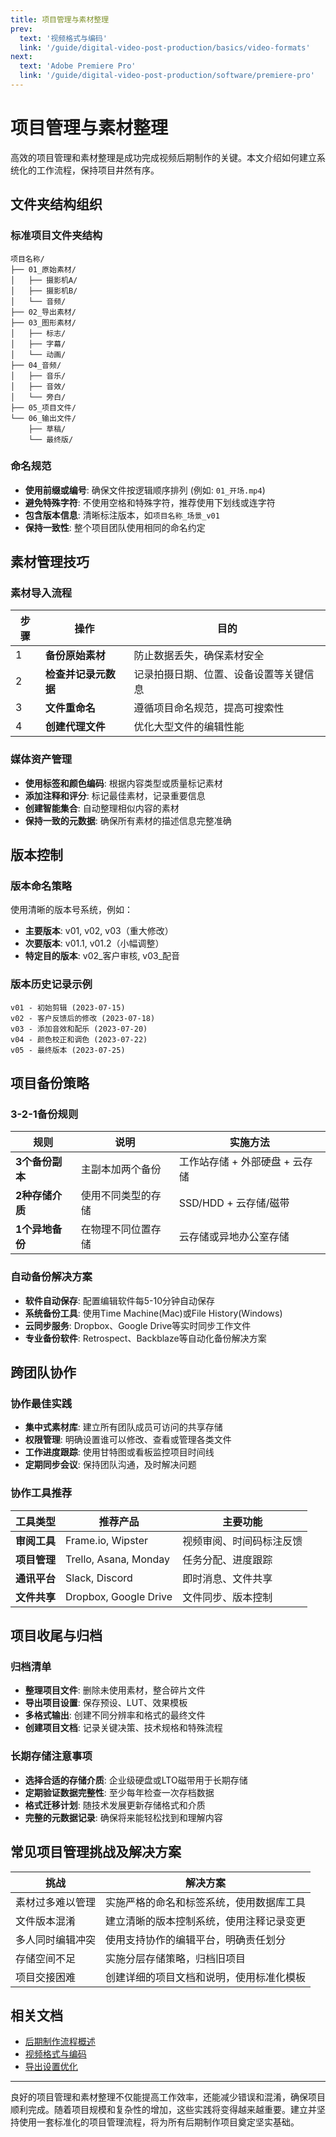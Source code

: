 ```yaml
---
title: 项目管理与素材整理
prev:
  text: '视频格式与编码'
  link: '/guide/digital-video-post-production/basics/video-formats'
next:
  text: 'Adobe Premiere Pro'
  link: '/guide/digital-video-post-production/software/premiere-pro'
---
```


# 项目管理与素材整理

高效的项目管理和素材整理是成功完成视频后期制作的关键。本文介绍如何建立系统化的工作流程，保持项目井然有序。

## 文件夹结构组织

### 标准项目文件夹结构
```
项目名称/
├── 01_原始素材/
│   ├── 摄影机A/
│   ├── 摄影机B/
│   └── 音频/
├── 02_导出素材/
├── 03_图形素材/
│   ├── 标志/
│   ├── 字幕/
│   └── 动画/
├── 04_音频/
│   ├── 音乐/
│   ├── 音效/
│   └── 旁白/
├── 05_项目文件/
└── 06_输出文件/
    ├── 草稿/
    └── 最终版/
```

### 命名规范
- **使用前缀或编号**: 确保文件按逻辑顺序排列 (例如: `01_开场.mp4`)
- **避免特殊字符**: 不使用空格和特殊字符，推荐使用下划线或连字符
- **包含版本信息**: 清晰标注版本，如`项目名称_场景_v01`
- **保持一致性**: 整个项目团队使用相同的命名约定

## 素材管理技巧

### 素材导入流程

| 步骤 | 操作 | 目的 |
|------|------|------|
| 1 | **备份原始素材** | 防止数据丢失，确保素材安全 |
| 2 | **检查并记录元数据** | 记录拍摄日期、位置、设备设置等关键信息 |
| 3 | **文件重命名** | 遵循项目命名规范，提高可搜索性 |
| 4 | **创建代理文件** | 优化大型文件的编辑性能 |

### 媒体资产管理
- **使用标签和颜色编码**: 根据内容类型或质量标记素材
- **添加注释和评分**: 标记最佳素材，记录重要信息
- **创建智能集合**: 自动整理相似内容的素材
- **保持一致的元数据**: 确保所有素材的描述信息完整准确

## 版本控制

### 版本命名策略
使用清晰的版本号系统，例如：
- **主要版本**: v01, v02, v03（重大修改）
- **次要版本**: v01.1, v01.2（小幅调整）
- **特定目的版本**: v02_客户审核, v03_配音

### 版本历史记录示例
```
v01 - 初始剪辑 (2023-07-15)
v02 - 客户反馈后的修改 (2023-07-18)
v03 - 添加音效和配乐 (2023-07-20)
v04 - 颜色校正和调色 (2023-07-22)
v05 - 最终版本 (2023-07-25)
```

## 项目备份策略

### 3-2-1备份规则
| 规则 | 说明 | 实施方法 |
|------|------|---------|
| **3个备份副本** | 主副本加两个备份 | 工作站存储 + 外部硬盘 + 云存储 |
| **2种存储介质** | 使用不同类型的存储 | SSD/HDD + 云存储/磁带 |
| **1个异地备份** | 在物理不同位置存储 | 云存储或异地办公室存储 |

### 自动备份解决方案
- **软件自动保存**: 配置编辑软件每5-10分钟自动保存
- **系统备份工具**: 使用Time Machine(Mac)或File History(Windows)
- **云同步服务**: Dropbox、Google Drive等实时同步工作文件
- **专业备份软件**: Retrospect、Backblaze等自动化备份解决方案

## 跨团队协作

### 协作最佳实践
- **集中式素材库**: 建立所有团队成员可访问的共享存储
- **权限管理**: 明确设置谁可以修改、查看或管理各类文件
- **工作进度跟踪**: 使用甘特图或看板监控项目时间线
- **定期同步会议**: 保持团队沟通，及时解决问题

### 协作工具推荐

| 工具类型 | 推荐产品 | 主要功能 |
|---------|---------|---------|
| **审阅工具** | Frame.io, Wipster | 视频审阅、时间码标注反馈 |
| **项目管理** | Trello, Asana, Monday | 任务分配、进度跟踪 |
| **通讯平台** | Slack, Discord | 即时消息、文件共享 |
| **文件共享** | Dropbox, Google Drive | 文件同步、版本控制 |

## 项目收尾与归档

### 归档清单
- **整理项目文件**: 删除未使用素材，整合碎片文件
- **导出项目设置**: 保存预设、LUT、效果模板
- **多格式输出**: 创建不同分辨率和格式的最终文件
- **创建项目文档**: 记录关键决策、技术规格和特殊流程

### 长期存储注意事项
- **选择合适的存储介质**: 企业级硬盘或LTO磁带用于长期存储
- **定期验证数据完整性**: 至少每年检查一次存档数据
- **格式迁移计划**: 随技术发展更新存储格式和介质
- **完整的元数据记录**: 确保将来能轻松找到和理解内容

## 常见项目管理挑战及解决方案

| 挑战 | 解决方案 |
|------|---------|
| 素材过多难以管理 | 实施严格的命名和标签系统，使用数据库工具 |
| 文件版本混淆 | 建立清晰的版本控制系统，使用注释记录变更 |
| 多人同时编辑冲突 | 使用支持协作的编辑平台，明确责任划分 |
| 存储空间不足 | 实施分层存储策略，归档旧项目 |
| 项目交接困难 | 创建详细的项目文档和说明，使用标准化模板 |

## 相关文档
- [后期制作流程概述](/guide/digital-video-post-production/basics/workflow-overview)
- [视频格式与编码](/guide/digital-video-post-production/basics/video-formats)
- [导出设置优化](/guide/digital-video-post-production/output/export-settings)

---

良好的项目管理和素材整理不仅能提高工作效率，还能减少错误和混淆，确保项目顺利完成。随着项目规模和复杂性的增加，这些实践将变得越来越重要。建立并坚持使用一套标准化的项目管理流程，将为所有后期制作项目奠定坚实基础。
